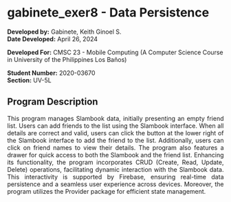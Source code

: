 # gabinete_exer8 - Data Persistence

**Developed by:** Gabinete, Keith Ginoel S.  
**Date Developed:** April 26, 2024  

**Developed For:** CMSC 23 - Mobile Computing (A Computer Science Course in University of the Philippines Los Baños)

**Student Number:** 2020-03670  
**Section:** UV-5L

## Program Description  
<div align="justify">
This program manages Slambook data, initially presenting an empty friend list. Users can add friends to the list using the Slambook interface. When all details are correct and valid, users can click the button at the lower right of the Slambook interface to add the friend to the list. Additionally, users can click on friend names to view their details. The program also features a drawer for quick access to both the Slambook and the friend list. Enhancing its functionality, the program incorporates CRUD (Create, Read, Update, Delete) operations, facilitating dynamic interaction with the Slambook data. This interactivity is supported by Firebase, ensuring real-time data persistence and a seamless user experience across devices. Moreover, the program utilizes the Provider package for efficient state management.
</div>
